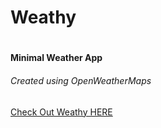 <body>
    <h1>Weathy<h1>
    <h4>Minimal Weather App</h4>
    <h6>Created using OpenWeatherMaps</h6>
    <a href="https://cynequil.github.io/weathy/">Check Out Weathy HERE</a>
<body>
